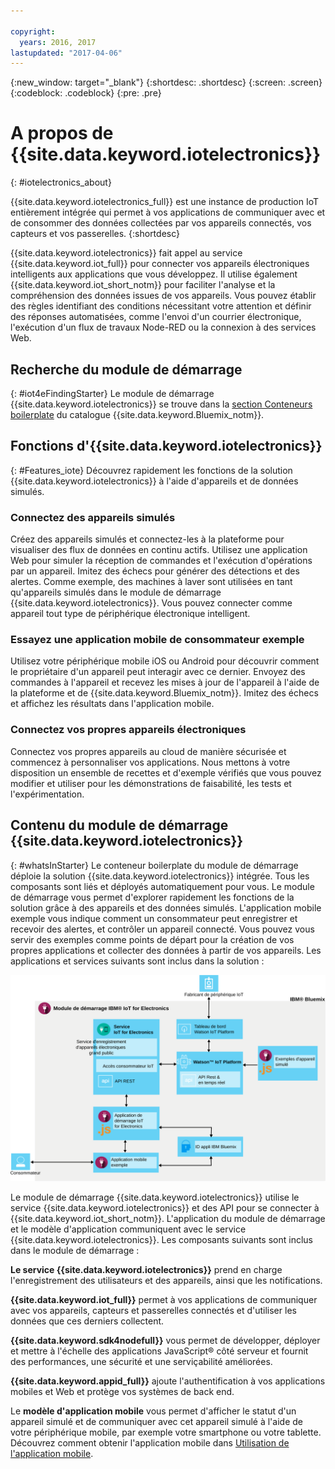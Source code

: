 ```yaml
---

copyright:
  years: 2016, 2017
lastupdated: "2017-04-06"
---
```


<!-- Common attributes used in the template are defined as follows: -->
{:new_window: target="\_blank"}
{:shortdesc: .shortdesc}
{:screen: .screen}
{:codeblock: .codeblock}
{:pre: .pre}

# A propos de {{site.data.keyword.iotelectronics}}
{: #iotelectronics_about}

{{site.data.keyword.iotelectronics_full}} est une instance de production IoT entièrement intégrée qui permet à vos applications de communiquer avec et de consommer des données collectées par vos appareils connectés, vos capteurs et vos passerelles.
{:shortdesc}

{{site.data.keyword.iotelectronics}} fait appel au service {{site.data.keyword.iot_full}} pour connecter vos appareils électroniques intelligents aux applications que vous développez. Il utilise également {{site.data.keyword.iot_short_notm}} pour faciliter l'analyse et la compréhension des données issues de vos appareils. Vous pouvez établir des règles identifiant des conditions nécessitant votre attention et définir des réponses automatisées, comme l'envoi d'un courrier électronique, l'exécution
d'un flux de travaux Node-RED ou la connexion à des services Web.

## Recherche du module de démarrage
{: #iot4eFindingStarter}
Le module de démarrage {{site.data.keyword.iotelectronics}} se trouve dans la [section Conteneurs boilerplate](https://console.{DomainName}/catalog/starters/iot-for-electronics-starter/) du catalogue {{site.data.keyword.Bluemix_notm}}.

## Fonctions d'{{site.data.keyword.iotelectronics}}
{: #Features_iote}
Découvrez rapidement les fonctions de la solution {{site.data.keyword.iotelectronics}} à l'aide d'appareils et de données simulés.

### Connectez des appareils simulés
Créez des appareils simulés et connectez-les à la plateforme pour visualiser des flux de données en continu actifs. Utilisez une application Web pour simuler la réception de commandes et l'exécution d'opérations par un appareil. Imitez des échecs pour générer des détections et des alertes. Comme exemple, des machines à laver sont utilisées en tant qu'appareils simulés dans le module de démarrage {{site.data.keyword.iotelectronics}}. Vous pouvez connecter comme appareil tout type de périphérique électronique intelligent.

### Essayez une application mobile de consommateur exemple
Utilisez votre périphérique mobile iOS ou Android pour découvrir comment le propriétaire d'un appareil peut interagir avec ce dernier. Envoyez des commandes à l'appareil et recevez les mises à jour de l'appareil à l'aide de la plateforme et de {{site.data.keyword.Bluemix_notm}}. Imitez des échecs et affichez les résultats dans l'application mobile.

### Connectez vos propres appareils électroniques
Connectez vos propres appareils au cloud de manière sécurisée et commencez à personnaliser vos applications. Nous mettons à votre disposition un ensemble de recettes et d'exemple vérifiés que vous pouvez modifier et utiliser pour les démonstrations de faisabilité, les tests et l'expérimentation.

## Contenu du module de démarrage {{site.data.keyword.iotelectronics}}
{: #whatsInStarter}
Le conteneur boilerplate du module de démarrage déploie la solution {{site.data.keyword.iotelectronics}} intégrée.  Tous les composants sont liés et déployés automatiquement pour vous. Le module de démarrage vous permet d'explorer rapidement les fonctions de la solution grâce à des appareils et des données simulés. L'application mobile exemple vous indique comment un consommateur peut enregistrer et recevoir des alertes, et contrôler un appareil connecté. Vous pouvez vous servir des exemples comme points de départ pour la création de vos propres applications et collecter des données à partir de vos appareils. Les applications et services suivants sont inclus dans la solution :

![Architecture {{site.data.keyword.iotelectronics}}. Ce diagramme est décrit dans le corps principal de la rubrique.](images/IoT4E_architecture.svg "Architecture {{site.data.keyword.iotelectronics}}")

Le module de démarrage {{site.data.keyword.iotelectronics}} utilise le service {{site.data.keyword.iotelectronics}} et des API pour se connecter à {{site.data.keyword.iot_short_notm}}. L'application du module de démarrage et le modèle d'application communiquent avec le service {{site.data.keyword.iotelectronics}}. Les composants suivants sont inclus dans le module de démarrage :

**Le service {{site.data.keyword.iotelectronics}}** prend en charge l'enregistrement des utilisateurs et des appareils, ainsi que les notifications.

**{{site.data.keyword.iot_full}}** permet à vos applications de communiquer avec vos appareils, capteurs et passerelles connectés et d'utiliser les données que ces derniers collectent.

**{{site.data.keyword.sdk4nodefull}}** vous permet de développer, déployer et mettre à l'échelle des applications JavaScript&reg; côté serveur et fournit des performances, une sécurité et une serviçabilité améliorées.

**{{site.data.keyword.appid_full}}** ajoute l'authentification à vos applications mobiles et Web et protège vos systèmes de back end.

Le **modèle d'application mobile** vous permet d'afficher le statut d'un appareil simulé et de communiquer avec cet appareil simulé à l'aide de votre périphérique mobile, par exemple votre smartphone ou votre tablette. Découvrez comment obtenir l'application mobile dans [Utilisation de l'application mobile](iotelectronics_config_mobile.html).
